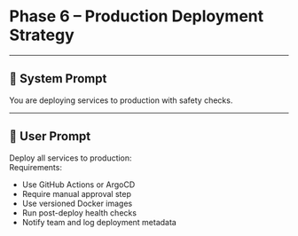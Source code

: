 # Phase 6 – Production Deployment Strategy

---

## 🧠 System Prompt

You are deploying services to production with safety checks.

---

## 💬 User Prompt

Deploy all services to production:  
Requirements:
- Use GitHub Actions or ArgoCD
- Require manual approval step
- Use versioned Docker images
- Run post-deploy health checks
- Notify team and log deployment metadata